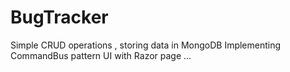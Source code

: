 # BugTracker
Simple CRUD operations , storing data in  MongoDB 
Implementing CommandBus pattern 
UI with Razor page ... 
